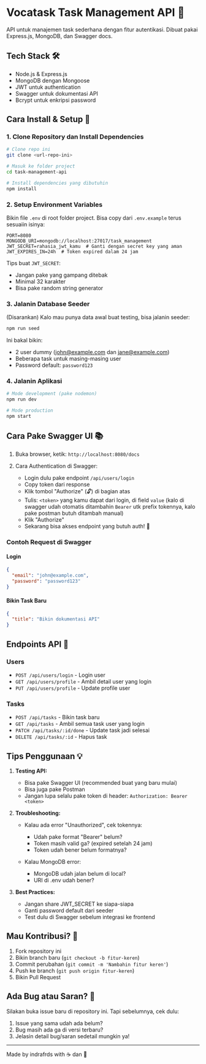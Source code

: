 # Vocatask Task Management API 📝

API untuk manajemen task sederhana dengan fitur autentikasi. Dibuat pakai Express.js, MongoDB, dan Swagger docs.

## Tech Stack 🛠

- Node.js & Express.js
- MongoDB dengan Mongoose
- JWT untuk authentication
- Swagger untuk dokumentasi API
- Bcrypt untuk enkripsi password

## Cara Install & Setup 🔧

### 1. Clone Repository dan Install Dependencies

```bash
# Clone repo ini
git clone <url-repo-ini>

# Masuk ke folder project
cd task-management-api

# Install dependencies yang dibutuhin
npm install
```

### 2. Setup Environment Variables

Bikin file `.env` di root folder project. Bisa copy dari `.env.example` terus sesuaiin isinya:

```env
PORT=8080
MONGODB_URI=mongodb://localhost:27017/task_management
JWT_SECRET=rahasia_jwt_kamu  # Ganti dengan secret key yang aman
JWT_EXPIRES_IN=24h  # Token expired dalam 24 jam
```

Tips buat `JWT_SECRET`:
- Jangan pake yang gampang ditebak
- Minimal 32 karakter
- Bisa pake random string generator

### 3. Jalanin Database Seeder

(Disarankan) Kalo mau punya data awal buat testing, bisa jalanin seeder:

```bash
npm run seed
```

Ini bakal bikin:
- 2 user dummy (john@example.com dan jane@example.com)
- Beberapa task untuk masing-masing user
- Password default: `password123`

### 4. Jalanin Aplikasi

```bash
# Mode development (pake nodemon)
npm run dev

# Mode production
npm start
```

## Cara Pake Swagger UI 📚

1. Buka browser, ketik: `http://localhost:8080/docs`

2. Cara Authentication di Swagger:
   - Login dulu pake endpoint `/api/users/login`
   - Copy token dari response
   - Klik tombol "Authorize" (🔓) di bagian atas
   - Tulis: `<token>` yang kamu dapat dari login, di field `value` (kalo di swagger udah otomatis ditambahin `Bearer` utk prefix tokennya, kalo pake postman butuh ditambah manual)
   - Klik "Authorize"
   - Sekarang bisa akses endpoint yang butuh auth! 🎉

### Contoh Request di Swagger

#### Login
```json
{
  "email": "john@example.com",
  "password": "password123"
}
```

#### Bikin Task Baru
```json
{
  "title": "Bikin dokumentasi API"
}
```

## Endpoints API 🚀

### Users
- `POST /api/users/login` - Login user
- `GET /api/users/profile` - Ambil detail user yang login
- `PUT /api/users/profile` - Update profile user

### Tasks
- `POST /api/tasks` - Bikin task baru
- `GET /api/tasks` - Ambil semua task user yang login
- `PATCH /api/tasks/:id/done` - Update task jadi selesai
- `DELETE /api/tasks/:id` - Hapus task

## Tips Penggunaan 💡

1. **Testing API:**
   - Bisa pake Swagger UI (recommended buat yang baru mulai)
   - Bisa juga pake Postman
   - Jangan lupa selalu pake token di header: `Authorization: Bearer <token>`

2. **Troubleshooting:**
   - Kalau ada error "Unauthorized", cek tokennya:
     - Udah pake format "Bearer" belum?
     - Token masih valid ga? (expired setelah 24 jam)
     - Token udah bener belum formatnya?
   
   - Kalau MongoDB error:
     - MongoDB udah jalan belum di local?
     - URI di .env udah bener?

3. **Best Practices:**
   - Jangan share JWT_SECRET ke siapa-siapa
   - Ganti password default dari seeder
   - Test dulu di Swagger sebelum integrasi ke frontend

## Mau Kontribusi? 🤝

1. Fork repository ini
2. Bikin branch baru (`git checkout -b fitur-keren`)
3. Commit perubahan (`git commit -m 'Nambahin fitur keren'`)
4. Push ke branch (`git push origin fitur-keren`)
5. Bikin Pull Request

## Ada Bug atau Saran? 🐛

Silakan buka issue baru di repository ini. Tapi sebelumnya, cek dulu:
1. Issue yang sama udah ada belum?
2. Bug masih ada ga di versi terbaru?
3. Jelasin detail bug/saran sedetail mungkin ya!

---
Made by indrafrds with ☕ dan 💖